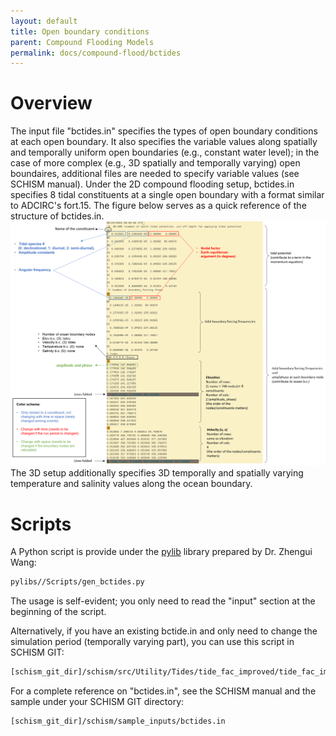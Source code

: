 ```yaml
---
layout: default
title: Open boundary conditions
parent: Compound Flooding Models
permalink: docs/compound-flood/bctides
---
```


# Overview
The input file "bctides.in" specifies the types of open boundary conditions at each open boundary.
It also specifies the variable values along spatially and temporally uniform open boundaries (e.g., constant water level);
in the case of more complex (e.g., 3D spatially and temporally varying) open boundaires, additional files are needed to specify variable values (see SCHISM manual).
Under the 2D compound flooding setup, bctides.in specifies 8 tidal constituents at a single open boundary with a format similar to ADCIRC's fort.15.
The figure below serves as a quick reference of the structure of bctides.in.
[![Sample bctides.in](bctides.png)](bctides.png)
The 3D setup additionally specifies 3D temporally and spatially varying temperature and salinity values along the ocean boundary.

# Scripts
A Python script is provide under the [pylib](https://github.com/wzhengui/pylibs) library prepared by Dr. Zhengui Wang:
```bash
pylibs//Scripts/gen_bctides.py

```
The usage is self-evident; you only need to read the "input" section at the beginning of the script.

Alternatively, if you have an existing bctide.in and only need to change the simulation period (temporally varying part),
you can use this script in SCHISM GIT:
```bash
[schism_git_dir]/schism/src/Utility/Tides/tide_fac_improved/tide_fac_improved
```

For a complete reference on "bctides.in", see the SCHISM manual and the sample under your SCHISM GIT directory:
```bash
[schism_git_dir]/schism/sample_inputs/bctides.in
```
